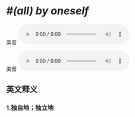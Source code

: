 # ***\#(all) by oneself*** 
英音
<audio src="./media/all by oneself1_AAC.aac" controls="controls"></audio>

美音
<audio src="./media/all by oneself2_AAC.aac" controls="controls"></audio>



  

英文释义
---
### 1.**独自地；独立地**  


